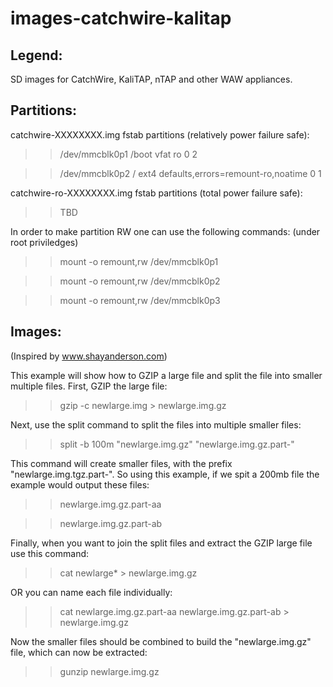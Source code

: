 # images-catchwire-kalitap

Legend:
-------
SD images for CatchWire, KaliTAP, nTAP and other WAW appliances.


Partitions:
-----------
catchwire-XXXXXXXX.img fstab partitions (relatively power failure safe):

 >> /dev/mmcblk0p1 /boot vfat ro                                 0 2

 >> /dev/mmcblk0p2 /     ext4 defaults,errors=remount-ro,noatime 0 1

catchwire-ro-XXXXXXXX.img fstab partitions (total power failure safe):

 >> TBD

In order to make partition RW one can use the following commands:
(under root priviledges)

 >> mount -o remount,rw /dev/mmcblk0p1

 >> mount -o remount,rw /dev/mmcblk0p2

 >> mount -o remount,rw /dev/mmcblk0p3


Images:
-------
(Inspired by www.shayanderson.com)

This example will show how to GZIP a large file and split the file into smaller multiple files. First, GZIP the large file:

 >> gzip -c newlarge.img > newlarge.img.gz

Next, use the split command to split the files into multiple smaller files:

 >> split -b 100m "newlarge.img.gz" "newlarge.img.gz.part-"

This command will create smaller files, with the prefix "newlarge.img.tgz.part-". So using this example, if we spit a 200mb file the example would output these files: 

 >> newlarge.img.gz.part-aa

 >> newlarge.img.gz.part-ab

Finally, when you want to join the split files and extract the GZIP large file use this command: 

 >> cat newlarge* > newlarge.img.gz

OR you can name each file individually: 

 >> cat newlarge.img.gz.part-aa newlarge.img.gz.part-ab > newlarge.img.gz

Now the smaller files should be combined to build the "newlarge.img.gz" file, which can now be extracted:

 >> gunzip newlarge.img.gz

